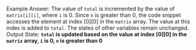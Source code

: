 Example Answer: 
The value of `total` is incremented by the value of `matrix[i][i]`, where `i` is 0. Since `n` is greater than 0, the code snippet accesses the element at index [0][0] in the `matrix` array. The value at this index is added to `total`. The states of other variables remain unchanged. 
Output State: **`total` is updated based on the value at index [0][0] in the `matrix` array, `i` is 0, `n` is greater than 0**